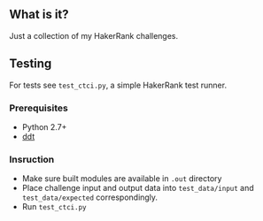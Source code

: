 ## What is it?

Just a collection of my HakerRank challenges.

## Testing

For tests see `test_ctci.py`, a simple HakerRank test runner.

### Prerequisites
* Python 2.7+
* [ddt](http://ddt.readthedocs.org)

### Insruction
* Make sure built modules are available in `.out` directory
* Place challenge input and output data into `test_data/input` and `test_data/expected` correspondingly.
* Run `test_ctci.py`
